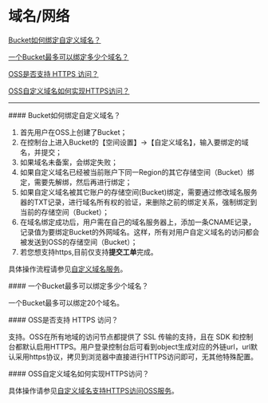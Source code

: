 # 域名/网络

[Bucket如何绑定自定义域名？](Domain-Names-and-Network#user-content-1)

[一个Bucket最多可以绑定多少个域名？](Domain-Names-and-Network#user-content-2)

[OSS是否支持 HTTPS 访问？](Domain-Names-and-Network#user-content-3)

[OSS自定义域名如何实现HTTPS访问？](Domain-Names-and-Network#user-content-4)

------

<div id="user-content-1"></div>
#### Bucket如何绑定自定义域名？

1. 首先用户在OSS上创建了Bucket；
2. 在控制台上进入Bucket的【空间设置】->【自定义域名】，输入要绑定的域名，并提交；
3. 如果域名未备案，会绑定失败；
4. 如果自定义域名已经被当前账户下同一Region的其它存储空间（Bucket）绑定，需要先解绑，然后再进行绑定； 
5. 如果自定义域名被其它账户的存储空间(Bucket)绑定，需要通过修改域名服务器的TXT记录，进行域名所有权的验证，来删除之前的绑定关系，强制绑定到当前的存储空间（Bucket）；
6. 在域名绑定成功后，用户需在自己的域名服务器上，添加一条CNAME记录，记录值为要绑定Bucket的外网域名。这样，所有对用户自定义域名的访问都会被发送到OSS的存储空间（Bucket）；
7. 若您想支持https,目前仅支持**提交工单**完成。

具体操作流程请参见[自定义域名服务](https://docs.jdcloud.com/object-storage-service/set-custom-domain-name-2)。

<div id="user-content-2"></div>
#### 一个Bucket最多可以绑定多少个域名？

一个Bucket最多可以绑定20个域名。

<div id="user-content-3"></div>
#### OSS是否支持 HTTPS 访问？

支持。OSS在所有地域的访问节点都提供了 SSL 传输的支持，且在 SDK 和控制台都默认启用HTTPS。用户登录控制台后可看到object生成对应的外链url，url默认采用https协议，拷贝到浏览器中直接进行HTTPS访问即可，无其他特殊配置。

<div id="user-content-4"></div>
#### OSS自定义域名如何实现HTTPS访问？

具体操作请参见[自定义域名支持HTTPS访问OSS服务](https://docs.jdcloud.com/object-storage-service/custom-domain-name-guidance)。